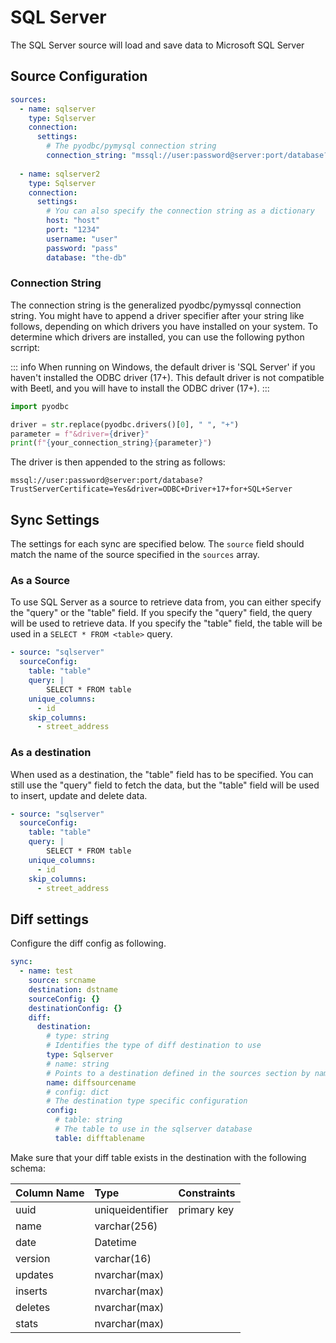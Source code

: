# SQL Server
The SQL Server source will load and save data to Microsoft SQL Server

## Source Configuration
```yaml
sources:
  - name: sqlserver
    type: Sqlserver
    connection:
      settings:
        # The pyodbc/pymysql connection string
        connection_string: "mssql://user:password@server:port/database?TrustServerCertificate=Yes"
        
  - name: sqlserver2
    type: Sqlserver
    connection:
      settings:
        # You can also specify the connection string as a dictionary
        host: "host"
        port: "1234"
        username: "user"
        password: "pass"
        database: "the-db"
```

### Connection String
The connection string is the generalized pyodbc/pymyssql connection string. You might have to append a driver specifier after your string like follows, depending on which drivers you have installed on your system. To determine which drivers are installed, you can use the following python scrript:

::: info
When running on Windows, the default driver is 'SQL Server' if you haven't installed the ODBC driver (17+). This default driver is not compatible with Beetl, and you will have to install the ODBC driver (17+).
:::

```python
import pyodbc

driver = str.replace(pyodbc.drivers()[0], " ", "+")
parameter = f"&driver={driver}"
print(f"{your_connection_string}{parameter}")

```

The driver is then appended to the string as follows:
```
mssql://user:password@server:port/database?TrustServerCertificate=Yes&driver=ODBC+Driver+17+for+SQL+Server
```

## Sync Settings
The settings for each sync are specified below. The `source` field should match the name of the source specified in the `sources` array.

### As a Source
To use SQL Server as a source to retrieve data from, you can either specify the "query" or the "table" field. If you specify the "query" field, the query will be used to retrieve data. If you specify the "table" field, the table will be used in a `SELECT * FROM <table>` query. 
```yaml
- source: "sqlserver"
  sourceConfig:
    table: "table"
    query: |
        SELECT * FROM table
    unique_columns:
      - id
    skip_columns:
      - street_address
```

### As a destination
When used as a destination, the "table" field has to be specified. You can still use the "query" field to fetch the data, but the "table" field will be used to insert, update and delete data.
```yaml
- source: "sqlserver"
  sourceConfig:
    table: "table"
    query: |
        SELECT * FROM table
    unique_columns:
      - id
    skip_columns:
      - street_address
```
## Diff settings
Configure the diff config as following.

```yaml
sync:
  - name: test
    source: srcname
    destination: dstname
    sourceConfig: {}
    destinationConfig: {}
    diff:
      destination: 
        # type: string
        # Identifies the type of diff destination to use
        type: Sqlserver
        # name: string
        # Points to a destination defined in the sources section by name
        name: diffsourcename
        # config: dict
        # The destination type specific configuration
        config:
          # table: string
          # The table to use in the sqlserver database
          table: difftablename
```
Make sure that your diff table exists in the destination with the following schema:

| Column Name | Type             | Constraints |
| :---------- | :--------------- | :---------- |
| uuid        | uniqueidentifier | primary key |
| name        | varchar(256)     |             |
| date        | Datetime         |             |
| version     | varchar(16)      |             |
| updates     | nvarchar(max)    |             |
| inserts     | nvarchar(max)    |             |
| deletes     | nvarchar(max)    |             |
| stats       | nvarchar(max)    |             |